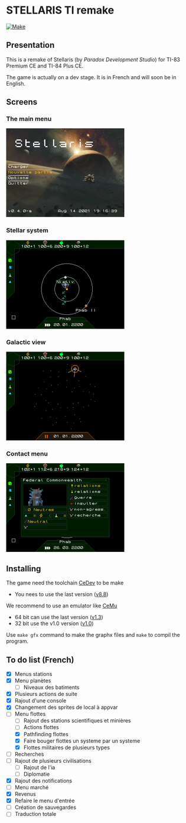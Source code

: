 # STELLARIS TI remake
[![Make](https://github.com/StellarisTI83/StellarisTI83/actions/workflows/make.yml/badge.svg)](https://github.com/StellarisTI83/StellarisTI83/actions/workflows/make.yml)
## Presentation

This is a remake of Stellaris (by _Paradox Development Studio_) for TI-83 Premium CE and TI-84 Plus CE.

The game is actually on a dev stage. It is in French and will soon be in English.

## Screens

### The main menu
![Main menu](docs/main_menu.png)
### Stellar system
![Stellar system](docs/stellar_system.png)
### Galactic view
![Galaxy](docs/galaxy.png)
### Contact menu
![Contact menu](docs/contact_menu.png)

## Installing

The game need the toolchain [CeDev](https://github.com/CE-Programming/toolchain) to be make

- You nees to use the last version ([v8.8](https://github.com/CE-Programming/toolchain/releases/tag/v9.1))


We recommend to use an emulator like [CeMu](https://github.com/CE-Programming/CEmu)

- 64 bit can use the last version ([v1.3](https://github.com/CE-Programming/CEmu/releases/tag/v1.3))
- 32 bit use the v1.0 version ([v1.0](https://github.com/CE-Programming/CEmu/releases/tag/v1.0))

Use `make gfx` command to make the graphx files and `make` to compil the program.

## To do list (French)

- [x] Menus stations
- [x] Menu planètes
  - [ ] Niveaux des batiments
- [x] Plusieurs actions de suite
- [x] Rajout d'une console
- [x] Changement des sprites de local à appvar
- [ ] Menu flottes
  - [ ] Rajout des stations scientifiques et minières
  - [ ] Actions flottes
  - [x] Pathfinding flottes
  - [x] Faire bouger flottes un systeme par un systeme
  - [x] Flottes militaires de plusieurs types
- [ ] Recherches
- [ ] Rajout de plusieurs civilisations
  - [ ] Rajout de l'ia
  - [ ] Diplomatie
- [x] Rajout des notifications
- [ ] Menu marché
- [x] Revenus
- [x] Refaire le menu d'entrée
- [ ] Création de sauvegardes
- [ ] Traduction totale

